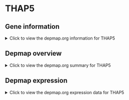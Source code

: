 <h1>THAP5</h1>

<h2>Gene information</h2>
<details>
  <summary>Click to view the depmap.org information for THAP5</summary>
  <iframe src="https://depmap.org/portal/gene/THAP5?tab=about" style="border:none;width:100%;height:800px"></iframe>
</details>

<h2>Depmap overview</h2>
<details>
  <summary>Click to view the depmap.org summary for THAP5</summary>
  <iframe src="https://depmap.org/portal/gene/THAP5?tab=overview" style="border:none;width:100%;height:800px"></iframe>
</details>

<h2>Depmap expression</h2>
<details>
  <summary>Click to view the depmap.org expression data for THAP5</summary>
  <iframe src="https://depmap.org/portal/gene/THAP5?tab=characterization" style="border:none;width:100%;height:800px"></iframe>
</details>


<!--
<h2>Reactome Pathway diagram</h2>
PNAME
-->


